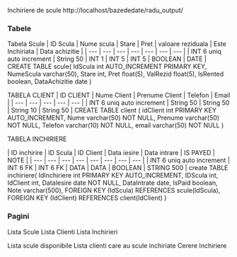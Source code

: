 Inchiriere de scule
http://localhost/bazededate/radu_output/

### Tabele 
Tabela Scule
| ID Scula | Nume scula | Stare | Pret | valoare reziduala | Este Inchiriata | Data achizitie |
| --- | --- | --- | --- | --- | --- | --- | 
| INT 6 uniq auto increment | String 50 | INT 1 | INT 5 | INT 5 | BOOLEAN | DATE  | 
CREATE TABLE scule(
    IdScula int AUTO_INCREMENT PRIMARY KEY,
    NumeScula varchar(50),
    Stare int,
    Pret float(5),
    ValRezid float(5),
    IsRented boolean,
    DataAchizitie date
)

TABELA CLIENT
| ID CLIENT | Nume Client | Prenume Client | Telefon | Email | 
| --- | --- | --- | --- | --- |
| INT 6 uniq auto increment | String 50 | String 50 | String 10 | String 50 |
CREATE TABLE client (
    idClient int PRIMARY KEY AUTO_INCREMENT,
    Nume varchar(50) NOT NULL,
    Prenume varchar(50) NOT NULL,
    Telefon varchar(10) NOT NULL,
    email varchar(50) NOT NULL
)

TABELA INCHIRIERE

| ID inchirire | ID Scula | ID Client | Data iesire | Data intrare | IS PAYED | NOTE |
| --- | --- | --- | --- | --- | --- | --- | --- |
| INT 6 uniq auto increment | INT 6 FK | INT 6 FK | DATA | DATA | BOOLEAN | STRING 500 | 
create TABLE inchiriere(
    IdInchiriere int PRIMARY KEY AUTO_INCREMENT,
    IDScula int,
    IdClient int,
    DataIesire date NOT NULL,
    DataIntrate date,
    IsPaid boolean,
    Note varchar(500),
    FOREIGN KEY (IdScula) REFERENCES scule(IdScula),
    FOREIGN KEY (IdClient) REFERENCES client(IdClient)
)

### Pagini
Lista Scule
Lista Clienti
Lista Inchirieri

Lista scule disponibile
Lista clienti care au scule inchiriate
Cerere Inchiriere


